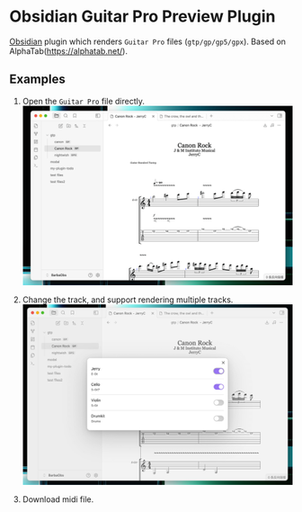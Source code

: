 # Obsidian Guitar Pro Preview Plugin

[Obsidian](https://obsidian.md) plugin which renders `Guitar Pro` files (`gtp/gp/gp5/gpx`).
Based on AlphaTab(https://alphatab.net/).

## Examples
1. Open the `Guitar Pro` file directly.
![screen](.docs/screenshot_1.png)

2. Change the track, and support rendering multiple tracks.
![screen](.docs/screenshot_2.png)

3. Download midi file.